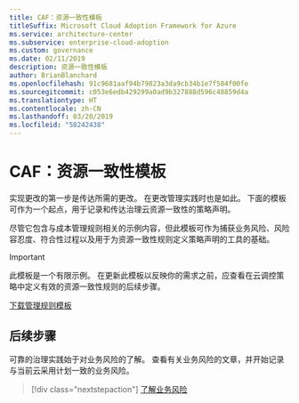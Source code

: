 ```yaml
---
title: CAF：资源一致性模板
titleSuffix: Microsoft Cloud Adoption Framework for Azure
ms.service: architecture-center
ms.subservice: enterprise-cloud-adoption
ms.custom: governance
ms.date: 02/11/2019
description: 资源一致性模板
author: BrianBlanchard
ms.openlocfilehash: 91c9681aaf94b79823a3da9cb34b1e7f584f00fe
ms.sourcegitcommit: c053e6edb429299a0ad9b327888d596c48859d4a
ms.translationtype: HT
ms.contentlocale: zh-CN
ms.lasthandoff: 03/20/2019
ms.locfileid: "58242438"
---
```

# <a name="caf-resource-consistency-template"></a>CAF：资源一致性模板

实现更改的第一步是传达所需的更改。 在更改管理实践时也是如此。 下面的模板可作为一个起点，用于记录和传达治理云资源一致性的策略声明。 

尽管它包含与成本管理规则相关的示例内容，但此模板可作为捕获业务风险、风险容忍度、符合性过程以及用于为资源一致性规则定义策略声明的工具的基础。

> [!IMPORTANT]
> 此模板是一个有限示例。 在更新此模板以反映你的需求之前，应查看在云调控策略中定义有效的资源一致性规则的后续步骤。

<!-- markdownlint-disable MD033 -->

 <a href="https://archcenter.blob.core.windows.net/cdn/fusion/governance/Governance Discipline Template.docx">下载管理规则模板</a>

<!-- markdownlint-enable MD033 -->

## <a name="next-steps"></a>后续步骤

可靠的治理实践始于对业务风险的了解。 查看有关业务风险的文章，并开始记录与当前云采用计划一致的业务风险。

> [!div class="nextstepaction"]
> [了解业务风险](./business-risks.md)
